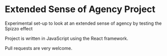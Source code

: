 # Extended Sense of Agency Project

Experimental set-up to look at an extended sense of agency by testing the Spizzo effect

Project is written in JavaScript using the React framework.

Pull requests are very welcome.
